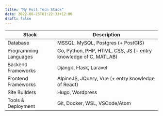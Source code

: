 ```yaml
---
title: "My Full Tech Stack"
date: 2022-06-25T01:22:33+12:00
draft: false
---
```


| Stack      | Description |
| ----------- | ----------- |
| Database      | MSSQL, MySQL, Postgres (+ PostGIS)       |
| Programming Languages   | Go, Python, PHP, HTML, CSS, JS (+ entry knowledge of C, MATLAB)        |
| Backend Frameworks      | Django, Flask, Laravel |
| Frontend Frameworks      | AlpineJS, JQuery, Vue (+ entry knowledge of React) |
| Site Builders      | Hugo, Wordpress |
| Tools & Deployment      | Git, Docker, WSL, VSCode/Atom |